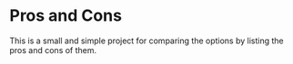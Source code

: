 Pros and Cons
=============

This is a small and simple project for comparing the options by listing
the pros and cons of them.